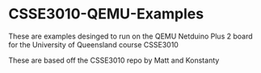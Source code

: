 CSSE3010-QEMU-Examples
======================

These are examples desinged to run on the QEMU Netduino Plus 2 board for the University of Queensland course CSSE3010

These are based off the CSSE3010 repo by Matt and Konstanty
